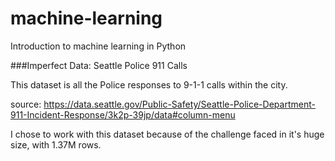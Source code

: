 # machine-learning
Introduction to machine learning in Python

###Imperfect Data: Seattle Police 911 Calls

This dataset is all the Police responses to 9-1-1 calls within the city.

source: https://data.seattle.gov/Public-Safety/Seattle-Police-Department-911-Incident-Response/3k2p-39jp/data#column-menu

I chose to work with this dataset because of the challenge faced in it's huge size, with 1.37M rows.
